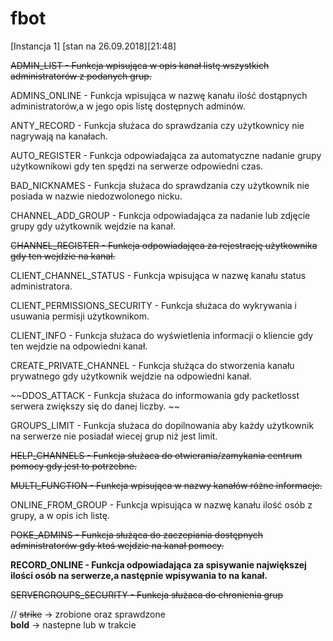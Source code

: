# fbot

[Instancja 1] [stan na 26.09.2018][21:48]


~~ADMIN_LIST - Funkcja wpisująca w opis kanał listę wszystkich administratorów z podanych grup.~~  

ADMINS_ONLINE - Funkcja wpisująca w nazwę kanału ilość dostąpnych administratorów,a w jego opis listę dostępnych adminów.  

ANTY_RECORD - Funkcja służaca do sprawdzania czy użytkownicy nie nagrywają na kanałach.  

AUTO_REGISTER - Funkcja odpowiadająca za automatyczne nadanie grupy użytkownikowi gdy ten spędzi na serwerze odpowiedni czas.  

BAD_NICKNAMES - Funkcja służaca do sprawdzania czy użytkownik nie posiada w nazwie niedozwolonego nicku.  

CHANNEL_ADD_GROUP - Funkcja odpowiadająca za nadanie lub zdjęcie grupy gdy użytkownik wejdzie na kanał.  

~~CHANNEL_REGISTER - Funkcja odpowiadająca za rejestrację użytkownika gdy ten wejdzie na kanał.~~  

CLIENT_CHANNEL_STATUS - Funkcja wpisująca w nazwę kanału status administratora.  

CLIENT_PERMISSIONS_SECURITY - Funkcja służaca do wykrywania i usuwania permisji użytkownikom.  

CLIENT_INFO - Funkcja służaca do wyświetlenia informacji o kliencie gdy ten wejdzie na odpowiedni kanał.  

CREATE_PRIVATE_CHANNEL - Funkcja służąca do stworzenia kanału prywatnego gdy użytkownik wejdzie na odpowiedni kanał.  

~~DDOS_ATTACK - Funkcja służaca do informowania gdy packetlosst serwera zwiększy się do danej liczby.  ~~

GROUPS_LIMIT - Funkcja służaca do dopilnowania aby każdy użytkownik na serwerze nie posiadał wiecej grup niż jest limit.  

~~HELP_CHANNELS - Funkcja służaca do otwierania/zamykania centrum pomocy gdy jest to potrzebne.~~  

~~MULTI_FUNCTION - Funkcja wpisująca w nazwy kanałów różne informacje.~~  

ONLINE_FROM_GROUP - Funkcja wpisująca w nazwę kanału ilość osób z grupy, a w opis ich listę.  

~~POKE_ADMINS - Funkcja służąca do zaczepiania dostępnych administratorów gdy ktoś wejdzie na kanał pomocy.~~  

**RECORD_ONLINE - Funkcja odpowiadająca za spisywanie największej ilości osób na serwerze,a następnie wpisywania to na kanał.**  

~~SERVERGROUPS_SECURITY - Funkcja służaca do chronienia grup~~  





//
~~strike~~ -> zrobione oraz sprawdzone  
**bold** -> nastepne lub w trakcie  
